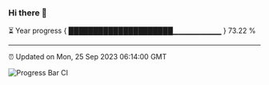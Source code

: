 ### Hi there 👋

⏳ Year progress { █████████████████████▁▁▁▁▁▁▁▁▁ } 73.22 %

---

⏰ Updated on Mon, 25 Sep 2023 06:14:00 GMT

![Progress Bar CI](https://github.com/liununu/liununu/workflows/Progress%20Bar%20CI/badge.svg)

